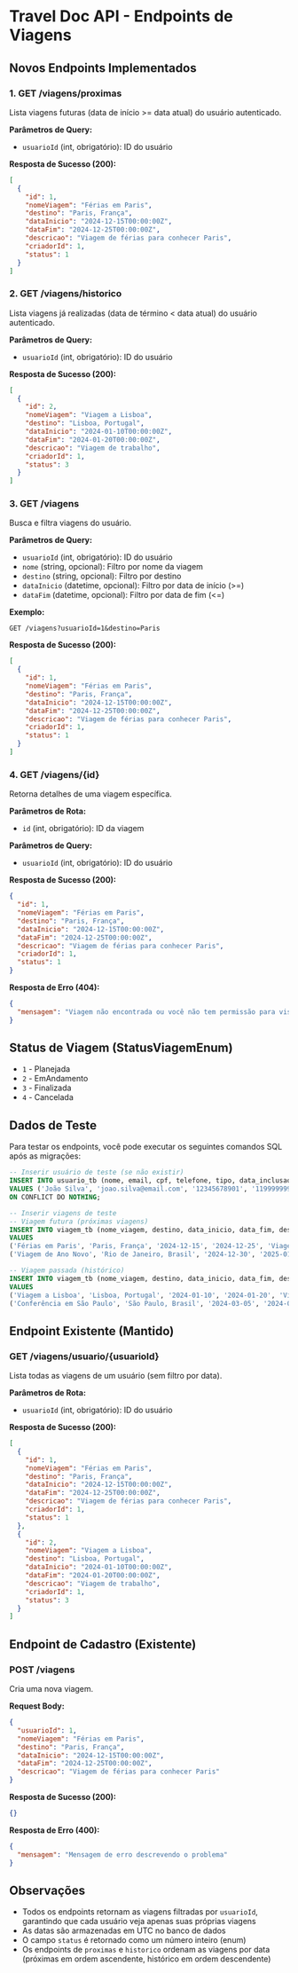 # Travel Doc API - Endpoints de Viagens

## Novos Endpoints Implementados

### 1. GET /viagens/proximas
Lista viagens futuras (data de início >= data atual) do usuário autenticado.

**Parâmetros de Query:**
- `usuarioId` (int, obrigatório): ID do usuário

**Resposta de Sucesso (200):**
```json
[
  {
    "id": 1,
    "nomeViagem": "Férias em Paris",
    "destino": "Paris, França",
    "dataInicio": "2024-12-15T00:00:00Z",
    "dataFim": "2024-12-25T00:00:00Z",
    "descricao": "Viagem de férias para conhecer Paris",
    "criadorId": 1,
    "status": 1
  }
]
```

### 2. GET /viagens/historico
Lista viagens já realizadas (data de término < data atual) do usuário autenticado.

**Parâmetros de Query:**
- `usuarioId` (int, obrigatório): ID do usuário

**Resposta de Sucesso (200):**
```json
[
  {
    "id": 2,
    "nomeViagem": "Viagem a Lisboa",
    "destino": "Lisboa, Portugal",
    "dataInicio": "2024-01-10T00:00:00Z",
    "dataFim": "2024-01-20T00:00:00Z",
    "descricao": "Viagem de trabalho",
    "criadorId": 1,
    "status": 3
  }
]
```

### 3. GET /viagens
Busca e filtra viagens do usuário.

**Parâmetros de Query:**
- `usuarioId` (int, obrigatório): ID do usuário
- `nome` (string, opcional): Filtro por nome da viagem
- `destino` (string, opcional): Filtro por destino
- `dataInicio` (datetime, opcional): Filtro por data de início (>=)
- `dataFim` (datetime, opcional): Filtro por data de fim (<=)

**Exemplo:**
```
GET /viagens?usuarioId=1&destino=Paris
```

**Resposta de Sucesso (200):**
```json
[
  {
    "id": 1,
    "nomeViagem": "Férias em Paris",
    "destino": "Paris, França",
    "dataInicio": "2024-12-15T00:00:00Z",
    "dataFim": "2024-12-25T00:00:00Z",
    "descricao": "Viagem de férias para conhecer Paris",
    "criadorId": 1,
    "status": 1
  }
]
```

### 4. GET /viagens/{id}
Retorna detalhes de uma viagem específica.

**Parâmetros de Rota:**
- `id` (int, obrigatório): ID da viagem

**Parâmetros de Query:**
- `usuarioId` (int, obrigatório): ID do usuário

**Resposta de Sucesso (200):**
```json
{
  "id": 1,
  "nomeViagem": "Férias em Paris",
  "destino": "Paris, França",
  "dataInicio": "2024-12-15T00:00:00Z",
  "dataFim": "2024-12-25T00:00:00Z",
  "descricao": "Viagem de férias para conhecer Paris",
  "criadorId": 1,
  "status": 1
}
```

**Resposta de Erro (404):**
```json
{
  "mensagem": "Viagem não encontrada ou você não tem permissão para visualizá-la."
}
```

## Status de Viagem (StatusViagemEnum)

- `1` - Planejada
- `2` - EmAndamento
- `3` - Finalizada
- `4` - Cancelada

## Dados de Teste

Para testar os endpoints, você pode executar os seguintes comandos SQL após as migrações:

```sql
-- Inserir usuário de teste (se não existir)
INSERT INTO usuario_tb (nome, email, cpf, telefone, tipo, data_inclusao)
VALUES ('João Silva', 'joao.silva@email.com', '12345678901', '11999999999', 1, NOW())
ON CONFLICT DO NOTHING;

-- Inserir viagens de teste
-- Viagem futura (próximas viagens)
INSERT INTO viagem_tb (nome_viagem, destino, data_inicio, data_fim, descricao, criador_id, status, data_inclusao)
VALUES 
('Férias em Paris', 'Paris, França', '2024-12-15', '2024-12-25', 'Viagem de férias para conhecer Paris', 1, 1, NOW()),
('Viagem de Ano Novo', 'Rio de Janeiro, Brasil', '2024-12-30', '2025-01-05', 'Passar o ano novo no Rio', 1, 1, NOW());

-- Viagem passada (histórico)
INSERT INTO viagem_tb (nome_viagem, destino, data_inicio, data_fim, descricao, criador_id, status, data_inclusao)
VALUES 
('Viagem a Lisboa', 'Lisboa, Portugal', '2024-01-10', '2024-01-20', 'Viagem de trabalho', 1, 3, NOW()),
('Conferência em São Paulo', 'São Paulo, Brasil', '2024-03-05', '2024-03-08', 'Participação em conferência de tecnologia', 1, 3, NOW());
```

## Endpoint Existente (Mantido)

### GET /viagens/usuario/{usuarioId}
Lista todas as viagens de um usuário (sem filtro por data).

**Parâmetros de Rota:**
- `usuarioId` (int, obrigatório): ID do usuário

**Resposta de Sucesso (200):**
```json
[
  {
    "id": 1,
    "nomeViagem": "Férias em Paris",
    "destino": "Paris, França",
    "dataInicio": "2024-12-15T00:00:00Z",
    "dataFim": "2024-12-25T00:00:00Z",
    "descricao": "Viagem de férias para conhecer Paris",
    "criadorId": 1,
    "status": 1
  },
  {
    "id": 2,
    "nomeViagem": "Viagem a Lisboa",
    "destino": "Lisboa, Portugal",
    "dataInicio": "2024-01-10T00:00:00Z",
    "dataFim": "2024-01-20T00:00:00Z",
    "descricao": "Viagem de trabalho",
    "criadorId": 1,
    "status": 3
  }
]
```

## Endpoint de Cadastro (Existente)

### POST /viagens
Cria uma nova viagem.

**Request Body:**
```json
{
  "usuarioId": 1,
  "nomeViagem": "Férias em Paris",
  "destino": "Paris, França",
  "dataInicio": "2024-12-15T00:00:00Z",
  "dataFim": "2024-12-25T00:00:00Z",
  "descricao": "Viagem de férias para conhecer Paris"
}
```

**Resposta de Sucesso (200):**
```json
{}
```

**Resposta de Erro (400):**
```json
{
  "mensagem": "Mensagem de erro descrevendo o problema"
}
```

## Observações

- Todos os endpoints retornam as viagens filtradas por `usuarioId`, garantindo que cada usuário veja apenas suas próprias viagens
- As datas são armazenadas em UTC no banco de dados
- O campo `status` é retornado como um número inteiro (enum)
- Os endpoints de `proximas` e `historico` ordenam as viagens por data (próximas em ordem ascendente, histórico em ordem descendente)
